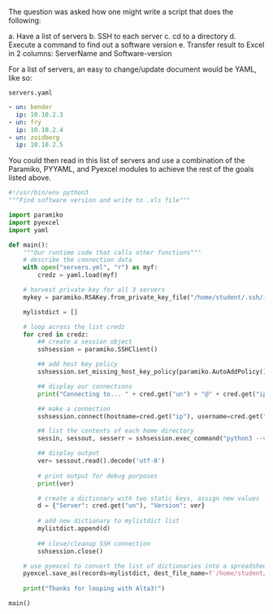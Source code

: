 The question was asked how one might write a script that does the following:

a. Have a list of servers
b. SSH to each server
c. cd to a directory
d. Execute a command to find out a software version
e. Transfer result to Excel in 2 columns: ServerName and Software-version

For a list of servers, an easy to change/update document would be YAML, like so:

`servers.yaml`
```YAML
- un: bender
  ip: 10.10.2.3
- un: fry
  ip: 10.10.2.4
- un: zoidberg
  ip: 10.10.2.5
```

You could then read in this list of servers and use a combination of the Paramiko, PYYAML, and Pyexcel modules to achieve the rest of the goals listed above.

```python
#!/usr/bin/env python3
"""Find software version and write to .xls file"""

import paramiko
import pyexcel
import yaml

def main():
    """Our runtime code that calls other functions"""
    # describe the connection data
    with open("servers.yml", "r") as myf:
        credz = yaml.load(myf)

    # harvest private key for all 3 servers
    mykey = paramiko.RSAKey.from_private_key_file("/home/student/.ssh/id_rsa")

    mylistdict = []

    # loop across the list credz
    for cred in credz:
        ## create a session object
        sshsession = paramiko.SSHClient()

        ## add host key policy
        sshsession.set_missing_host_key_policy(paramiko.AutoAddPolicy())

        ## display our connections
        print("Connecting to... " + cred.get("un") + "@" + cred.get("ip"))

        ## make a connection
        sshsession.connect(hostname=cred.get("ip"), username=cred.get("un"), pkey=mykey)

        ## list the contents of each home directory
        sessin, sessout, sesserr = sshsession.exec_command("python3 --version")

        ## display output
        ver= sessout.read().decode('utf-8')
 
        # print output for debug purposes
        print(ver)

        # create a dictionary with two static keys, assign new values
        d = {"Server": cred.get("un"), "Version": ver}
        
        # add new dictionary to mylistdict list
        mylistdict.append(d)
        
        ## close/cleanup SSH connection
        sshsession.close()

    # use pyexcel to convert the list of dictionaries into a spreadsheet with two columns
    pyexcel.save_as(records=mylistdict, dest_file_name=f'/home/student/static/pythonversions.xls')
    
    print("Thanks for looping with Alta3!")

main()

